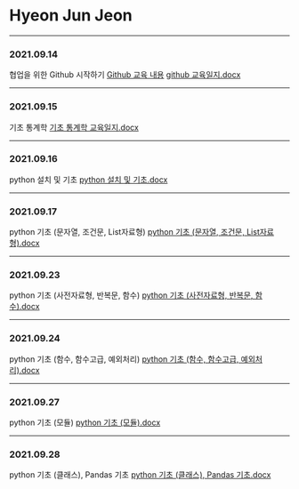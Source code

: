 # Hyeon Jun Jeon 
----
### 2021.09.14
협업을 위한 Github 시작하기
[Github 교육 내용](Training/Git/2021.09.14.md) 
[github 교육일지.docx](교육일지/9월/교육일지(2021.09.14)_전현준.docx)

---
### 2021.09.15
기초 통계학 
[기초 통계학 교육일지.docx](교육일지/9월/교육일지(2021.09.15)_전현준.docx)

---
### 2021.09.16
python 설치 및 기초
[python 설치 및 기초.docx](교육일지/9월/교육일지(2021.09.16)_전현준.docx)

---
### 2021.09.17
python 기초 (문자열, 조건문, List자료형)
[python 기초 (문자열, 조건문, List자료형).docx](교육일지/9월/교육일지(2021.09.17)_전현준.docx)

---
### 2021.09.23
python 기초 (사전자료형, 반복문, 함수)
[python 기초 (사전자료형, 반복문, 함수).docx](교육일지/9월/교육일지(2021.09.23)_전현준.docx)

---
### 2021.09.24
python 기초 (함수, 함수고급, 예외처리)
[python 기초 (함수, 함수고급, 예외처리).docx](교육일지/9월/교육일지(2021.09.24)_전현준.docx)

---
### 2021.09.27
python 기초 (모듈)
[python 기초 (모듈).docx](교육일지/9월/교육일지(2021.09.27)_전현준.docx)

---
### 2021.09.28
python 기초 (클래스), Pandas 기초
[python 기초 (클래스), Pandas 기초.docx](교육일지/9월/교육일지(2021.09.28)_전현준.docx)